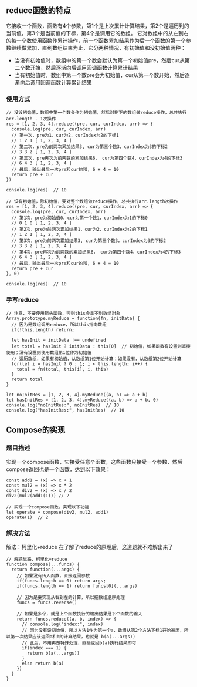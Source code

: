 ## reduce函数的特点
它接收一个函数，函数有4个参数，第1个是上次累计计算结果，第2个是遍历到的当前值，第3个是当前值的下标，第4个是调用它的数组。
它对数组中的从左到右的每一个数使用函数作累计操作，前一个函数累加结果作为后一个函数的第一个参数继续做累加，直到数组结束为止，它分两种情况，有初始值和没初始值两种：
- 当没有初始值时，数组中的第一个数会默认为第一个初始值pre，然后cur从第二个数开始，然后逐渐向后调用回调函数计算累计结果
- 当有初始值时，数组中第一个数pre会为初始值，cur从第一个数开始，然后逐渐向后调用回调函数计算累计结果

### 使用方式
```
// 没设初始值，数组中第一个数会作为初始值，然后对剩下的数组做reduce操作，总共执行arr.length - 1次操作
res = [1, 2, 3, 4].reduce((pre, cur, curIndex, arr) => {
  console.log(pre, cur, curIndex, arr)
  // 第一次，pre为1，cur为2，curIndex为2的下标1
  // 1 2 1 [ 1, 2, 3, 4 ]
  // 第二次，pre为前两次累加结果3, cur为第三个数3，curIndex为3的下标2
  // 3 3 2 [ 1, 2, 3, 4 ]
  // 第三次，pre再次为前两数的累加结果6， cur为第四个数4，curIndex为4的下标3
  // 6 4 3 [ 1, 2, 3, 4 ]
  // 最后，输出最后一次pre和cur的和, 6 + 4 = 10
  return pre + cur
})

console.log(res)  // 10

```
```
// 设有初始值，除初始值，要对整个数组做reduce操作，总共执行arr.length次操作
res = [1, 2, 3, 4].reduce((pre, cur, curIndex, arr) => {
  console.log(pre, cur, curIndex, arr)
  // 第1次，pre为初始值0，cur为第一个数1，curIndex为1的下标0
  // 0 1 0 [ 1, 2, 3, 4 ]
  // 第2次，pre为前两次累加结果1，cur为2，curIndex为2的下标1
  // 1 2 1 [ 1, 2, 3, 4 ]
  // 第3次，pre为前两次累加结果3, cur为第三个数3，curIndex为3的下标2
  // 3 3 2 [ 1, 2, 3, 4 ]
  // 第4次，pre再次为前两数的累加结果6， cur为第四个数4，curIndex为4的下标3
  // 6 4 3 [ 1, 2, 3, 4 ]
  // 最后，输出最后一次pre和cur的和, 6 + 4 = 10
  return pre + cur
}, 0)

console.log(res)  // 10
```

### 手写reduce
```
// 注意，不要使用箭头函数，否则this会拿不到数组对象
Array.prototype.myReduce = function(fn, initData) {
  // 因为是数组调用reduce，所以this指向数组
  if(!this.length) return;
  
  let hasInit = initData !== undefined
  let total = hasInit ? initData : this[0]  // 初始值，如果函数有设置则直接使用；没有设置则使用数组第1位作为初始值
  // 遍历数组，如果有初始值，从数组第1位开始计算；如果没有，从数组第2位开始计算
  for(let i = hasInit ? 0 : 1; i < this.length; i++) {
    total = fn(total, this[i], i, this) 
  }
  return total
}

let noInitRes = [1, 2, 3, 4].myReduce((a, b) => a + b)
let hasInitRes = [1, 2, 3, 4].myReduce((a, b) => a + b, 0)
console.log("noInitRes:", noInitRes)  // 10
console.log("hasInitRes:", hasInitRes)  // 10
```
## Compose的实现
### 题目描述
实现一个compose函数，它接受任意个函数，这些函数只接受一个参数，然后compose返回也是一个函数，达到以下效果：
```
const add1 = (x) => x + 1
const mul2 = (x) => x * 2
const div2 = (x) => x / 2
div2(mul2(add1(1))) // 2

// 实现一个compose函数，实现以下功能
let operate = compose(div2, mul2, add1)
operate(1)  // 2
```
### 解决方法
解法：柯里化+reduce
在了解了reduce的原理后，这道题就不难解出来了
```
// 解题思路，柯里化+reduce
function compose(...funcs) {
  return function(...args) {
    // 如果没有传入函数，直接返回参数
    if(funcs.length == 0) return args;
    if(funcs.length == 1) return funcs[0](...args) 

    // 因为是要实现从右到左的计算，所以把数组逆序处理
    funcs = funcs.reverse()

    // 如果是多个，就是上个函数执行的输出结果是下个函数的输入
    return funcs.reduce((a, b, index) => {
      // console.log("index:", index)
      // 因为没有设初始值，所以方法1作为第一个a，数组从第2个方法下标1开始遍历，所以第一次结果应该返回a和b的计算结果，也就是 b(a(...args))
      // 此后，不用再做特殊处理，直接返回b(a)执行结果即可
      if(index === 1) {
        return b(a(...args))
      }
      else return b(a)
    })
  }
}
```

